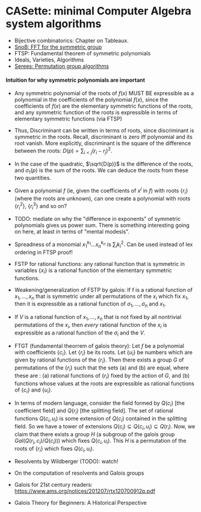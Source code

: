 # CASette: minimal Computer Algebra system algorithms

- Bijective combinatorics: Chapter on Tableaux.
- [SnoB: FFT for the symmetric group](http://people.cs.uchicago.edu/~risi/SnOB/index.html)
- FTSP: Fundamental theorem of symmetric polynomials
- Ideals, Varieties, Algorithms
- [Serees: Permutation group algorithms](https://doc.lagout.org/science/0_Computer%20Science/2_Algorithms/Permutation%20Group%20Algorithms%20%5BSeress%202003-03-17%5D.pdf)




#### Intuition for why symmetric polynomials are important

- Any symmetric polynomial of the roots of $f(x)$ MUST BE expressible as a polynomial in the coefficients of the polynomial $f(x)$, since the
  coefficients of $f(x)$ are the elementary symmetric functions of the roots, and any symmetric function of the roots is expressible in terms
  of elementary symmetric functions (via FTSP)

- Thus, Discriminant can be written in terms of roots, since discriminant is symmetric in the roots. Recall, discriminant is zero iff
  polynomial and its root vanish. More explicitly, discriminant is the square of the difference between the roots:
  $D(p) = \sum_{i < j} (r_i - r_j)^2$.
- In the case of the quadratic, $\sqrt{D(p)}$ is the difference of the roots, and $\sigma_1(p)$ is the sum of the roots. We can deduce the roots
  from these two quantities.

- Given a polynomial $f$ (ie, given the coefficients of $x^i$ in $f$)
  with roots $\{ r_i \}$ (where the roots are unknown), can one create a polynomial with roots $\{ r_i^2 \}$, $\{ r_i^3 \}$
  and so on?

- TODO: mediate on why the "difference in exponents" of symmetric polynomials gives us power sum. There is something interesting going on here,
  at least in terms of "mental modesls".

- Spreadness of a monomial $x_1^{k_1} \dots x_n^{k_n}$ is $\sum_i k_i^2$. Can be used instead of lex ordering in FTSP proof!


- FSTP for rational functions: any rational function that is symmetric in variables $\{ x_i \}$ is a rational function of the elementary
  symmetric functions.

- Weakening/generalization of FSTP by galois: If f is a rational function of $x_1, \dots, x_n$ that is symmetric under all permutations of
  the $x_i$ which fix $x_1$, then it is expressible as a rational function of $\sigma_1, \dots, \sigma_n$ and $x_1$.


- If $V$ is a rational function of $x_1, \dots, x_n$ that is not fixed by all nontrivial permutations of the $x_i$, then *every* rational
  function of the $x_i$ is expressible as a rational function of the $\sigma_i$ and the $V$.

- FTGT (fundamental theorrem of galois theory): Let $f$ be a polynomial with coefficients $\{ c_i \}$. Let $\{ r_i \}$ be its
  roots. Let $\{ u_i \}$ be numbers which are given by rational functions of the $\{ r_i \}$. Then there exists a group $G$
  of permutations of the $\{ r_i \}$ such that the sets (a) and (b) are equal, where these are :
  (a) rational functions of $\{ r_i \}$ fixed by the action of $G$, and 
  (b) functions whose values at the roots are expressible as rational functions of $\{ c_i \}$ and $\{ u_i \}$.
- In terms of modern language, consider the field formed by $Q(c_i)$ [the coefficient field] and $Q(r_i)$ [the splitting field].
  The set of rational functions $Q(c_i, u_i)$ is some extension of $Q(c_i)$ contained in the splitting field. So we have a tower
  of extensions $Q(c_i) \subseteq Q(c_i, u_i) \subseteq Q(r_i)$. Now, we claim that there exists a group $H$  (a subgroup of the galois
   group $Gal(Q(r_i, c_i)/Q(c_i))$) which fixes $Q(c_i, u_i)$. This $H$ is a permutation of the roots of $\{ r_i \}$ which fixes $Q(c_i, u_i)$.
  

- Resolvents by Wildberger (TODO): watch!
- On the computation of resolvents and Galois groups
- Galois for 21st century readers: https://www.ams.org/notices/201207/rtx120700912p.pdf
- Galois Theory for Beginners: A Historical Perspective
